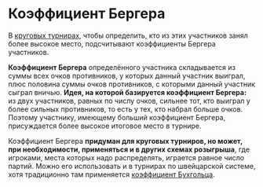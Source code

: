 Коэффициент Бергера
===================

В [круговых турнирах](./round_system), чтобы определить, кто из этих участников занял более высокое место, подсчитывают коэффициенты Бергера участников.

**Коэффициент Бергера** определённого участника складывается из суммы всех очков противников, у которых данный участник выиграл, плюс половина суммы очков противников, с которыми данный участник сыграл вничью. **Идея, на которой базируется коэффициент Бергера:** из двух участников, равных по числу очков, сильнее тот, кто выиграл у более сильных противников, то есть у тех, кто набрал больше очков. Поэтому участнику, имеющему больший коэффициент Бергера, присуждается более высокое итоговое место в турнире.

Коэффициент Бергера **придуман для круговых турниров, но может, при необходимости, применяться и в других схемах розыгрыша**, где игроками, места которых надо распределять, играется равное число партий. Можно его использовать и в турнирах по швейцарской системе, хотя традиционно там применяется [коэффициент Бухгольца](./buchholz).